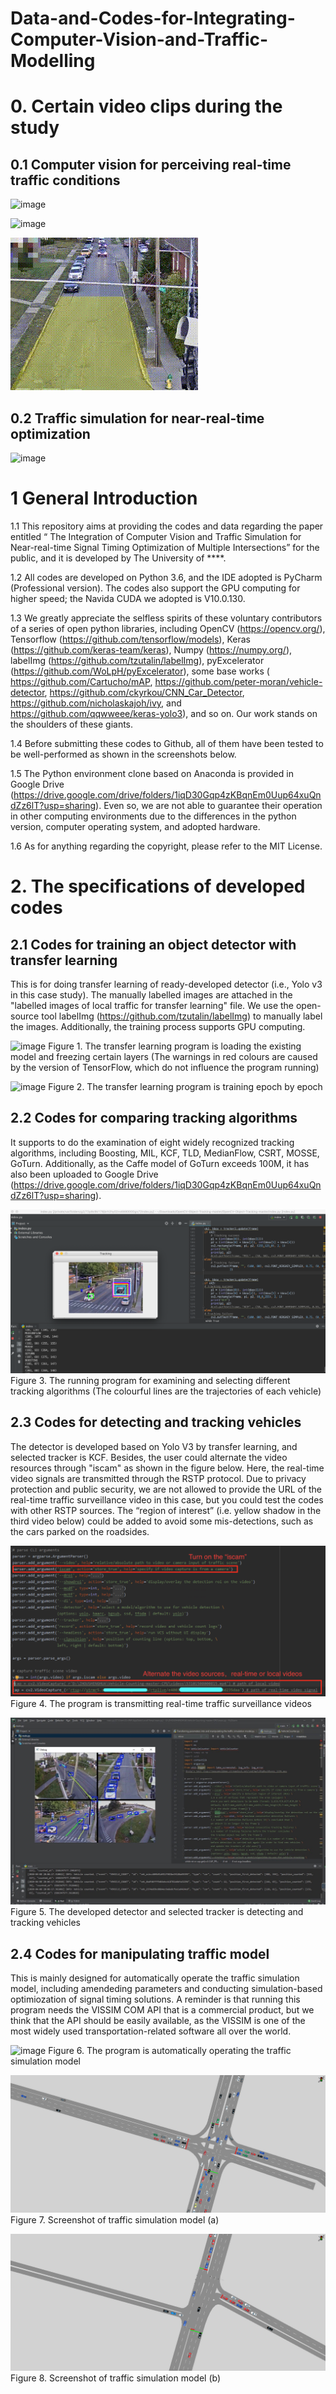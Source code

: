 # Data-and-Codes-for-Integrating-Computer-Vision-and-Traffic-Modelling


# 0. Certain video clips during the study

## 0.1 Computer vision for perceiving real-time traffic conditions

![image](https://github.com/0AnonymousSite0/Data-and-Codes-for-Integrating-Computer-Vision-and-Traffic-Modelling/blob/master/Video%20Clips/Video%20Clip%20(1).gif)

![image](https://github.com/0AnonymousSite0/Data-and-Codes-for-Integrating-Computer-Vision-and-Traffic-Modelling/blob/master/Video%20Clips/Video%20Clip%20(2).gif)

![image](https://github.com/0AnonymousSite0/Data-and-Codes-for-Integrating-Computer-Vision-and-Traffic-Modelling/blob/master/Video%20Clips/Video%20Clip%20(3).gif) 

## 0.2 Traffic simulation for near-real-time optimization

![image](https://github.com/0AnonymousSite0/Data-and-Codes-for-Integrating-Computer-Vision-and-Traffic-Modelling/blob/master/Video%20Clips/Video-Clip-_Traffic-simulation_.gif) 

# 1 General Introduction

1.1 This repository aims at providing the codes and data regarding the paper entitled “ The Integration of Computer Vision and Traffic Simulation for Near-real-time Signal Timing Optimization of Multiple Intersections” for the public, and it is developed by The University of ****.

1.2 All codes are developed on Python 3.6, and the IDE adopted is PyCharm (Professional version). The codes also support the GPU computing for higher speed; the Navida CUDA we adopted is V10.0.130.

1.3 We greatly appreciate the selfless spirits of these voluntary contributors of a series of open python libraries, including 
OpenCV (https://opencv.org/), Tensorflow (https://github.com/tensorflow/models), Keras (https://github.com/keras-team/keras), Numpy (https://numpy.org/), labelImg (https://github.com/tzutalin/labelImg), pyExcelerator (https://github.com/WoLpH/pyExcelerator), some base works ( https://github.com/Cartucho/mAP, https://github.com/peter-moran/vehicle-detector, https://github.com/ckyrkou/CNN_Car_Detector, https://github.com/nicholaskajoh/ivy, and https://github.com/qqwweee/keras-yolo3), and so on. Our work stands on the shoulders of these giants.

1.4 Before submitting these codes to Github, all of them have been tested to be well-performed as shown in the screenshots below.

1.5 The Python environment clone based on Anaconda is provided in Google Drive (https://drive.google.com/drive/folders/1iqD30Gqp4zKBqnEm0Uup64xuQndZz6lT?usp=sharing). Even so, we are not able to guarantee their operation in other computing environments due to the differences in the python version, computer operating system, and adopted hardware.

1.6 As for anything regarding the copyright, please refer to the MIT License.


# 2. The specifications of developed codes


## 2.1 Codes for training an object detector with transfer learning


This is for doing transfer learning of ready-developed detector (i.e., Yolo v3 in this case study). The manually labelled images are attached in the "labelled images of local traffic for transfer learning" file. We use the open-source tool 
labelImg (https://github.com/tzutalin/labelImg) to manually label the images. Additionally, the training process supports GPU computing.

![image](https://github.com/0AnonymousSite0/Codes-and-data-for-integrating-computer-vision-and-traffic-simulation/blob/master/Screenshots/The%20running%20code%20for%20the%20transfer%20learning%20of%20a%20vehicle%20detector%20(1).png)
Figure 1. The transfer learning program is loading the existing model and freezing certain layers (The warnings in red colours are caused by the version of TensorFlow, which do not influence the program running)

![image](https://github.com/0AnonymousSite0/Codes-and-data-for-integrating-computer-vision-and-traffic-simulation/blob/master/Screenshots/The%20running%20code%20for%20the%20transfer%20learning%20of%20a%20vehicle%20detector%20(2).png)
Figure 2. The transfer learning program is training epoch by epoch


## 2.2 Codes for comparing tracking algorithms


It supports to do the examination of eight widely recognized tracking algorithms, including Boosting, MIL, KCF, TLD, MedianFlow, CSRT, MOSSE, GoTurn. Additionally, as the Caffe model of GoTurn exceeds 100M, it has also been uploaded to Google Drive (https://drive.google.com/drive/folders/1iqD30Gqp4zKBqnEm0Uup64xuQndZz6lT?usp=sharing). 

![image](https://github.com/0AnonymousSite0/Data-and-Codes-for-Integrating-Computer-Vision-and-Traffic-Modelling/blob/master/Screenshots/The%20running%20program%20for%20examining%20and%20selecting%20different%20tracking%20algorithms.png)
Figure 3. The running program for examining and selecting different tracking algorithms (The colourful lines are the trajectories of each vehicle)


## 2.3 Codes for detecting and tracking vehicles


The detector is developed based on Yolo V3 by transfer learning, and selected tracker is KCF. Besides, the user could alternate the video resources through "iscam" as shown in the figure below. Here, the real-time video signals are transmitted through the RSTP protocol. Due to privacy protection and public security, we are not allowed to provide the URL of the real-time traffic surveillance video in this case, but you could test the codes with other RSTP sources. The “region of interest” (i.e. yellow shadow in the third video below) could be added to avoid some mis-detections, such as the cars parked on the roadsides.


![image](https://github.com/0AnonymousSite0/Data-and-Codes-for-Integrating-Computer-Vision-and-Traffic-Modelling/blob/master/Screenshots/Transmitting%20and%20receiving%20real-time%20video%20signal.png)
Figure 4. The program is transmitting real-time traffic surveillance videos

![image](https://github.com/0AnonymousSite0/Data-and-Codes-for-Integrating-Computer-Vision-and-Traffic-Modelling/blob/master/Screenshots/The%20program%20is%20detecting%20and%20tracking%20vehicles.png)
Figure 5. The developed detector and selected tracker is detecting and tracking vehicles


## 2.4 Codes for manipulating traffic model


This is mainly designed for automatically operate the traffic simulation model, including amendeding parameters and conducting simulation-based optimiozation of signal timing solutions. A reminder is that running this program needs the VISSIM COM API that is a commercial product, but we think that the API should be easily available, as the VISSIM is one of the most widely used transportation-related software all over the world.


![image](https://github.com/0AnonymousSite0/Data-and-Codes-for-Integrating-Computer-Vision-and-Traffic-Modelling/blob/master/Screenshots/The%20runnning%20codes%20for%20automatically%20operate%20the%20traffic%20simulation%20model.png)
Figure 6. The program is automatically operating the traffic simulation model

![image](https://github.com/0AnonymousSite0/Data-and-Codes-for-Integrating-Computer-Vision-and-Traffic-Modelling/blob/master/Screenshots/Screenshots%20of%20traffic%20simulation%201.png)
Figure 7. Screenshot of traffic simulation model (a)

![image](https://github.com/0AnonymousSite0/Data-and-Codes-for-Integrating-Computer-Vision-and-Traffic-Modelling/blob/master/Screenshots/Screenshots%20of%20traffic%20simulation%202.png)
Figure 8. Screenshot of traffic simulation model (b)



 
